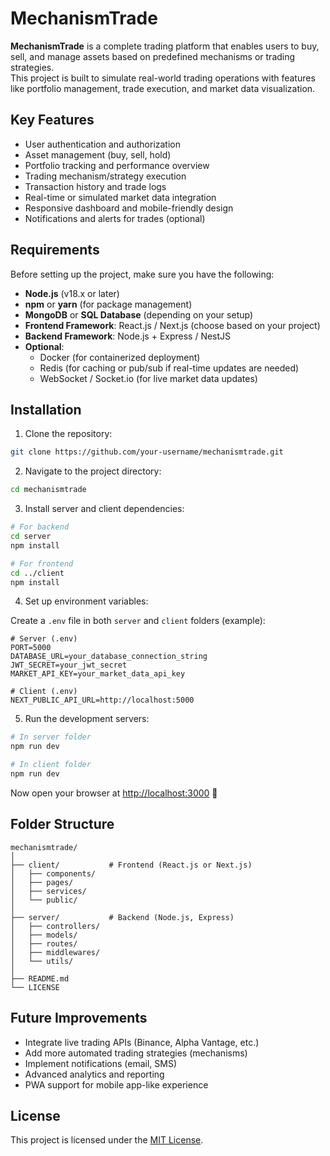 # MechanismTrade

**MechanismTrade** is a complete trading platform that enables users to buy, sell, and manage assets based on predefined mechanisms or trading strategies.  
This project is built to simulate real-world trading operations with features like portfolio management, trade execution, and market data visualization.

## Key Features

- User authentication and authorization
- Asset management (buy, sell, hold)
- Portfolio tracking and performance overview
- Trading mechanism/strategy execution
- Transaction history and trade logs
- Real-time or simulated market data integration
- Responsive dashboard and mobile-friendly design
- Notifications and alerts for trades (optional)

## Requirements

Before setting up the project, make sure you have the following:

- **Node.js** (v18.x or later)
- **npm** or **yarn** (for package management)
- **MongoDB** or **SQL Database** (depending on your setup)
- **Frontend Framework**: React.js / Next.js (choose based on your project)
- **Backend Framework**: Node.js + Express / NestJS
- **Optional**:
  - Docker (for containerized deployment)
  - Redis (for caching or pub/sub if real-time updates are needed)
  - WebSocket / Socket.io (for live market data updates)

## Installation

1. Clone the repository:

```bash
git clone https://github.com/your-username/mechanismtrade.git
```

2. Navigate to the project directory:

```bash
cd mechanismtrade
```

3. Install server and client dependencies:

```bash
# For backend
cd server
npm install

# For frontend
cd ../client
npm install
```

4. Set up environment variables:

Create a `.env` file in both `server` and `client` folders (example):

```env
# Server (.env)
PORT=5000
DATABASE_URL=your_database_connection_string
JWT_SECRET=your_jwt_secret
MARKET_API_KEY=your_market_data_api_key
```

```env
# Client (.env)
NEXT_PUBLIC_API_URL=http://localhost:5000
```

5. Run the development servers:

```bash
# In server folder
npm run dev

# In client folder
npm run dev
```

Now open your browser at [http://localhost:3000](http://localhost:3000) 🎯

## Folder Structure

```
mechanismtrade/
│
├── client/           # Frontend (React.js or Next.js)
│   ├── components/
│   ├── pages/
│   ├── services/
│   └── public/
│
├── server/           # Backend (Node.js, Express)
│   ├── controllers/
│   ├── models/
│   ├── routes/
│   ├── middlewares/
│   └── utils/
│
├── README.md
└── LICENSE
```

## Future Improvements

- Integrate live trading APIs (Binance, Alpha Vantage, etc.)
- Add more automated trading strategies (mechanisms)
- Implement notifications (email, SMS)
- Advanced analytics and reporting
- PWA support for mobile app-like experience

## License

This project is licensed under the [MIT License](LICENSE).
